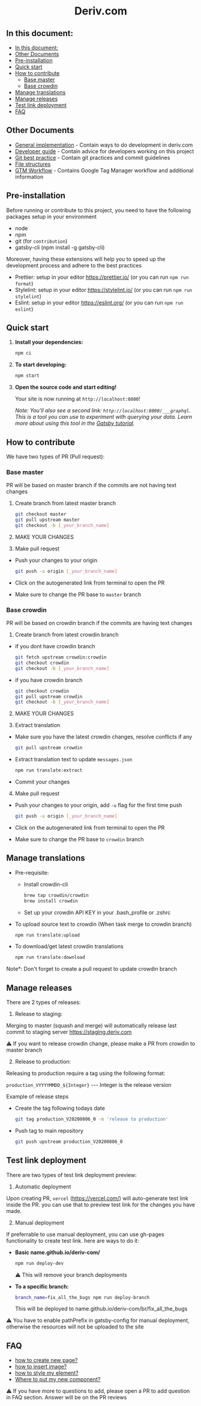 <h1 align="center">
  Deriv.com
</h1>

## In this document:

- [In this document:](#in-this-document)
- [Other Documents](#other-documents)
- [Pre-installation](#pre-installation)
- [Quick start](#quick-start)
- [How to contribute](#how-to-contribute)
  - [Base master](#base-master)
  - [Base crowdin](#base-crowdin)
- [Manage translations](#manage-translations)
- [Manage releases](#manage-releases)
- [Test link deployment](#test-link-deployment)
- [FAQ](#faq)

## Other Documents

-   [General implementation](documents/implementation-guide.md) - Contain ways to do development in deriv.com
-   [Developer guide](documents/developer-guide.md) - Contain advice for developers working on this project
-   [Git best practice](documents/git-best-practices.md) - Contain git practices and commit guidelines
-   [File structures](documents/file-structures.md)
-   [GTM Workflow](documents/gtm-workflow.md) - Contains Google Tag Manager workflow and additional information

## Pre-installation

Before running or contribute to this project, you need to have the following packages setup in your environment

-   node
-   npm
-   git (for `contribution`)
-   gatsby-cli (npm install -g gatsby-cli)

Moreover, having these extensions will help you to speed up the development process and adhere to the best practices

-   Prettier: setup in your editor https://prettier.io/ (or you can run `npm run format`)
-   Stylelint: setup in your editor https://stylelint.io/ (or you can run `npm run stylelint`)
-   Eslint: setup in your editor https://eslint.org/ (or you can run `npm run eslint`)

## Quick start

1.  **Install your dependencies:**

    ```sh
    npm ci
    ```

2.  **To start developing:**

    ```sh
    npm start
    ```

3.  **Open the source code and start editing!**

    Your site is now running at `http://localhost:8000`!

    _Note: You'll also see a second link: _`http://localhost:8000/___graphql`_. This is a tool you can use to experiment with querying your data. Learn more about using this tool in the [Gatsby tutorial](https://www.gatsbyjs.org/tutorial/part-five/#introducing-graphiql)._

## How to contribute

We have two types of PR (Pull request):

### Base master

PR will be based on master branch if the commits are not having text changes

1. Create branch from latest master branch

    ```sh
    git checkout master
    git pull upstream master
    git checkout -b [_your_branch_name]
    ```

2. MAKE YOUR CHANGES

3. Make pull request

-   Push your changes to your origin

    ```sh
    git push -u origin [_your_branch_name]
    ```

-   Click on the autogenerated link from terminal to open the PR

-   Make sure to change the PR base to `master` branch

### Base crowdin

PR will be based on crowdin branch if the commits are having text changes

1. Create branch from latest crowdin branch

-   if you dont have crowdin branch

    ```sh
    git fetch upstream crowdin:crowdin
    git checkout crowdin
    git checkout -b [_your_branch_name]
    ```

-   if you have crowdin branch

    ```sh
    git checkout crowdin
    git pull upstream crowdin
    git checkout -b [_your_branch_name]
    ```

2. MAKE YOUR CHANGES

3. Extract translation

-   Make sure you have the latest crowdin changes, resolve conflicts if any

    ```sh
    git pull upstream crowdin
    ```

-   Extract translation text to update `messages.json`

    ```sh
    npm run translate:extract
    ```

-   Commit your changes

4. Make pull request

-   Push your changes to your origin, add `-u` flag for the first time push

    ```sh
    git push -u origin [_your_branch_name]
    ```

-   Click on the autogenerated link from terminal to open the PR

-   Make sure to change the PR base to `crowdin` branch

## Manage translations

-   Pre-requisite:

    -   Install crowdin-cli

        ```sh
        brew tap crowdin/crowdin
        brew install crowdin
        ```

    -   Set up your crowdin API KEY in your .bash_profile or .zshrc

-   To upload source text to crowdin (When task merge to crowdin branch)

    ```sh
    npm run translate:upload
    ```

-   To download/get latest crowdin translations

    ```sh
    npm run translate:download
    ```

Note\*: Don't forget to create a pull request to update crowdin branch

## Manage releases

There are 2 types of releases:

1. Release to staging:

Merging to master (squash and merge) will automatically release last commit to staging server https://staging.deriv.com

⚠️ If you want to release crowdin change, please make a PR from crowdin to master branch

2. Release to production:

Releasing to production require a tag using the following format:

`production_VYYYYMMDD_${Integer}` --- Integer is the release version

Example of release steps

-   Create the tag following todays date

    ```sh
    git tag production_V20200806_0 -m 'release to production'
    ```

-   Push tag to main repository

    ```sh
    git push upstream production_V20200806_0
    ```

## Test link deployment

There are two types of test link deployment preview:

1. Automatic deployment

Upon creating PR, `vercel` (https://vercel.com/) will auto-generate test link inside the PR. you can use that to preview test link for the changes you have made.

2. Manual deployment

If preferrable to use manual deployment, you can use gh-pages functionality to create test link. here are ways to do it:

-   **Basic name.github.io/deriv-com/**

    ```sh
    npm run deploy-dev
    ```

    ⚠️ This will remove your branch deployments

-   **To a specific branch:**

    ```sh
    branch_name=fix_all_the_bugs npm run deploy-branch
    ```

    This will be deployed to name.github.io/deriv-com/br/fix_all_the_bugs

⚠️ You have to enable pathPrefix in gatsby-config for manual deployment, otherwise the resources will not be uploaded to the site

## FAQ

-   [how to create new page?](documents/implementation-guide.md#create-new-page)
-   [how to insert image?](documents/implementation-guide.md#image-component)
-   [how to style my element?](documents/implementation-guide.md#styled-component)
-   [Where to put my new component?](documents/file-structures.md)

⚠️ If you have more to questions to add, please open a PR to add question in FAQ section. Answer will be on the PR reviews
